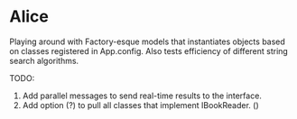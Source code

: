 # Alice
Playing around with Factory-esque models that instantiates objects based on classes registered in App.config. Also tests efficiency of different string search algorithms.
 
TODO:
1. Add parallel messages to send real-time results to the interface.
2. Add option (?) to pull all classes that implement IBookReader.
   ()
